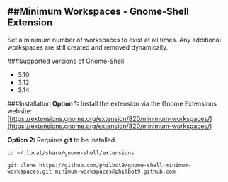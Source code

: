 ##Minimum Workspaces - Gnome-Shell Extension
--------------------------------------------  
Set a minimum number of workspaces to exist at all times.
Any additional workspaces are still created and removed dynamically.  


###Supported versions of Gnome-Shell
* 3.10
* 3.12
* 3.14



###Installation
**Option 1:** Install the extension via the Gnome Extensions website:   
[https://extensions.gnome.org/extension/820/minimum-workspaces/](https://extensions.gnome.org/extension/820/minimum-workspaces/)

**Option 2:** Requires **git** to be installed.    
```
cd ~/.local/share/gnome-shell/extensions
```   
```
git clone https://github.com/philbot9/gnome-shell-minimum-workspaces.git minimum-workspaces@philbot9.github.com
```
